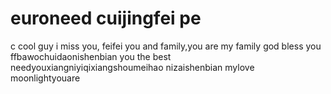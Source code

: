 # euroneed cuijingfei pe
c
cool guy
i miss you, feifei
you and family,you are my family
god bless you ffbawochuidaonishenbian
you the best
needyouxiangniyiqixiangshoumeihao
nizaishenbian
mylove
moonlightyouare
